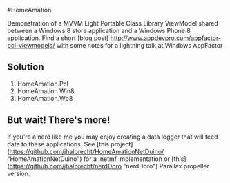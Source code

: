 #HomeAmation

Demonstration of a MVVM Light Portable Class Library ViewModel shared between a Windows 8 store application and a Windows Phone 8 application.
Find a short [blog post[ http://www.appdevpro.com/appfactor-pcl-viewmodels/ with some notes for a lightning talk at Windows AppFactor 
## Solution
1. HomeAmation.Pcl
2. HomeAmation.Win8
3. HomeAmation.Wp8

## But wait! There's more! ##
If you're a nerd like me you may enjoy creating a data logger that will feed data to these applications. See [this project] (https://github.com/jhalbrecht/HomeAmationNetDuino/ "HomeAmationNetDuino") for a .netmf implementation or [this] (https://github.com/jhalbrecht/nerdDoro "nerdDoro") Parallax propeller version.


